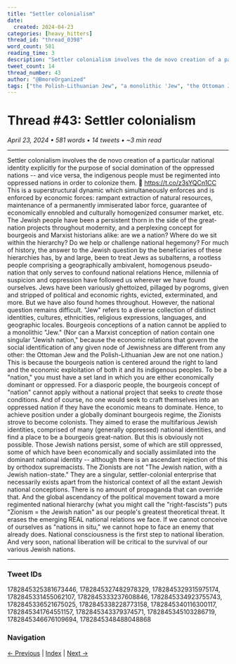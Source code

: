 ```yaml
---
title: "Settler colonialism"
date:
  created: 2024-04-23
categories: [heavy_hitters]
thread_id: "thread_0398"
word_count: 581
reading_time: 3
description: "Settler colonialism involves the de novo creation of a particular national identity explicitly for the purpose of social domination of the oppressed nations --..."
tweet_count: 14
thread_number: 43
author: "@BmoreOrganized"
tags: ["the Polish-Lithuanian Jew", "a monolithic 'Jew", "the Ottoman Jew", "one singular 'Jewish nation", "a Marxist conception"]
---
```

# Thread #43: Settler colonialism

*April 23, 2024 • 581 words • 14 tweets • ~3 min read*

---

Settler colonialism involves the de novo creation of a particular national identity explicitly for the purpose of social domination of the oppressed nations -- and vice versa, the indigenous people must be regimented into oppressed nations in order to colonize them. 🧵 https://t.co/z3sYQCn1CC This is a superstructural dynamic which simultaneously enforces and is enforced by economic forces: rampant extraction of natural resources, maintenance of a permanently immiserated labor force, guarantee of economically ennobled and culturally homogenized consumer market, etc. The Jewish people have been a persistent thorn in the side of the great-nation projects throughout modernity, and a perplexing concept for bourgeois and Marxist historians alike: are we a nation? Where do we sit within the hierarchy? Do we help or challenge national hegemony? For much of history, the answer to the Jewish question by the beneficiaries of these hierarchies has, by and large, been to treat Jews as subalterns, a rootless people comprising a geographically ambivalent, homogenous pseudo-nation that only serves to confound national relations Hence, millennia of suspicion and oppression have followed us wherever we have found ourselves. Jews have been variously ghettoized, pillaged by pogroms, given and stripped of political and economic rights, evicted, exterminated, and more. But we have also found homes throughout. However, the national question remains difficult. "Jew" refers to a diverse collection of distinct identities, cultures, ethnicities, religious expressions, languages, and geographic locales. Bourgeois conceptions of a nation cannot be applied to a monolithic "Jew." (Nor can a Marxist conception of nation contain one singular "Jewish nation," because the economic relations that govern the social identification of any given node of Jewishness are different from any other: the Ottoman Jew and the Polish-Lithuanian Jew are not one nation.) This is because the bourgeois nation is centered around the right to land and the economic exploitation of both it and its indigenous peoples. To be a "nation," you must have a set land in which you are either economically dominant or oppressed. For a diasporic people, the bourgeois concept of "nation" cannot apply without a national project that seeks to *create* those conditions. And of course, no one would seek to craft themselves into an oppressed nation if they have the economic means to dominate. Hence, to achieve position under a globally dominant bourgeois regime, the Zionists strove to become colonists. They aimed to erase the multifarious Jewish identities, comprised of many (generally oppressed) national identities, and find a place to be a bourgeois great-nation. But this is obviously not possible. Those Jewish nations persist, some of which are still oppressed, some of which have been economically and socially assimilated into the dominant national identity -- although there is an ascendant rejection of this by orthodox supremacists. The Zionists are not "The Jewish nation, with a Jewish nation-state." They are a singular, settler-colonial enterprise that necessarily exists apart from the historical context of all the extant Jewish national conceptions. There is no amount of propaganda that can override that. And the global ascendancy of the political movement toward a more regimented national hierarchy (what you might call the "right-fascists") puts "Zionism = the Jewish nation" as our people's greatest theoretical threat. It erases the emerging REAL national relations we face. If we cannot conceive of ourselves as "nations in situ," we cannot hope to face an enemy that already does. National consciousness is the first step to national liberation. And very soon, national liberation will be critical to the survival of our various Jewish nations.

---

### Tweet IDs
1782845325381673446, 1782845327482978329, 1782845329315975174, 1782845331455062107, 1782845333237608846, 1782845334923755743, 1782845336521675025, 1782845338228773158, 1782845340116300117, 1782845341764551157, 1782845343379374571, 1782845345103286719, 1782845346676109694, 1782845348488048868

### Navigation
[← Previous](042-*.md) | [Index](index.md) | [Next →](044-*.md)